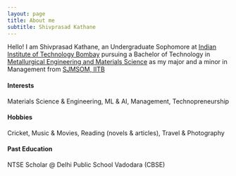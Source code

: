 ```yaml
---
layout: page
title: About me
subtitle: Shivprasad Kathane
---
```


Hello! I am Shivprasad Kathane, an Undergraduate Sophomore at [Indian Institute of Technology Bombay](http://www.iitb.ac.in) pursuing a Bachelor of Technology in [Metallurgical Engineering and Materials Science](http://www.iitb.ac.in/mems/en) as my major and a minor in Management from [SJMSOM, IITB](http://www.som.iitb.ac.in/)

#### Interests
Materials Science & Engineering, ML & AI, Management, Technopreneurship

#### Hobbies
Cricket, Music & Movies, Reading (novels & articles), Travel & Photography

#### Past Education
NTSE Scholar @ Delhi Public School Vadodara (CBSE)
